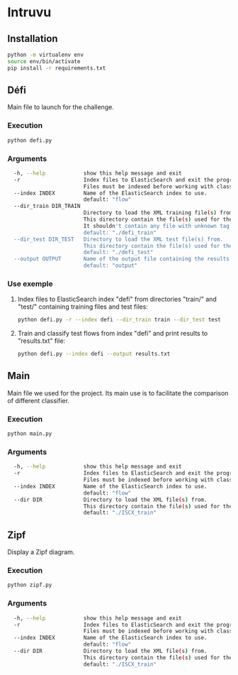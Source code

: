 Intruvu
=======

## Installation

```bash
python -m virtualenv env
source env/bin/activate
pip install -r requirements.txt
```

## Défi

Main file to launch for the challenge.

### Execution

```bash
python defi.py
```

### Arguments

```bash
  -h, --help            show this help message and exit
  -r                    Index files to ElasticSearch and exit the program.
                        Files must be indexed before working with classifiers.
  --index INDEX         Name of the ElasticSearch index to use.
                        default: "flow"
  --dir_train DIR_TRAIN
                        Directory to load the XML training file(s) from.
                        This directory contain the file(s) used for the training.
                        It shouldn't contain any file with unknown tag.
                        default: "./defi_train"
  --dir_test DIR_TEST   Directory to load the XML test file(s) from.
                        This directory contain the file(s) used for the test.
                        default: "./defi_test"
  --output OUTPUT       Name of the output file containing the results.
                        default: "output"
```

### Use exemple

1. Index files to ElasticSearch index "defi" from directories "train/" and "test/" containing training files and test files:
    ```bash
    python defi.py -r --index defi --dir_train train --dir_test test
    ```

1. Train and classify test flows from index "defi" and print results to "results.txt" file:
    ```bash
    python defi.py --index defi --output results.txt
    ```

## Main

Main file we used for the project. Its main use is to facilitate the comparison of different classifier.

### Execution

```bash
python main.py
```

### Arguments

```bash
  -h, --help            show this help message and exit
  -r                    Index files to ElasticSearch and exit the program.
                        Files must be indexed before working with classifiers.
  --index INDEX         Name of the ElasticSearch index to use.
                        default: "flow"
  --dir DIR             Directory to load the XML file(s) from. 
                        This directory contain the file(s) used for the classification.
                        default: "./ISCX_train"
```

## Zipf

Display a Zipf diagram.

### Execution

```bash
python zipf.py
```

### Arguments

```bash
  -h, --help            show this help message and exit
  -r                    Index files to ElasticSearch and exit the program.
                        Files must be indexed before working with classifiers.
  --index INDEX         Name of the ElasticSearch index to use.
                        default: "flow"
  --dir DIR             Directory to load the XML file(s) from. 
                        This directory contain the file(s) used for the classification.
                        default: "./ISCX_train"
```